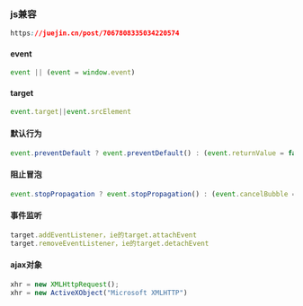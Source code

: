 ### js兼容

```css
https://juejin.cn/post/7067808335034220574
```

#### event

```js
event || (event = window.event)
```

#### target

```js
event.target||event.srcElement
```

#### 默认行为

```js
event.preventDefault ? event.preventDefault() : (event.returnValue = false)
```

#### 阻止冒泡

```js
event.stopPropagation ? event.stopPropagation() : (event.cancelBubble = true)
```

#### 事件监听

```js
target.addEventListener，ie的target.attachEvent
target.removeEventListener，ie的target.detachEvent
```

#### ajax对象

```js
xhr = new XMLHttpRequest();
xhr = new ActiveXObject("Microsoft XMLHTTP")
```

